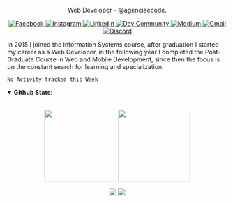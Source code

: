 <p align="center">
  Web Developer - @agenciaecode.
</p>
<p align="center">
  <a href="https://www.facebook.com/edsonjuniornarvaes/" alt="Facebook">
    <img alt="Facebook" src="https://img.shields.io/badge/Facebook-%231877F2.svg?&style=for-the-badge&logo=Facebook&logoColor=white"/>
  </a>
  <a href="https://www.instagram.com/edsonjr.andrade/" alt="Facebook">
    <img alt="Instagram" src="https://img.shields.io/badge/Instagram-%23E4405F.svg?&style=for-the-badge&logo=Instagram&logoColor=white"/>
  </a>
  <a href="https://www.linkedin.com/in/edsonjuniornarvaes" alt="LinkedIn">
    <img alt="LinkedIn" src="https://img.shields.io/badge/linkedin-%230077B5.svg?&style=for-the-badge&logo=linkedin&logoColor=white"/>  
  </a>
  <a href="https://dev.to/edsonjuniornarvaes" alt="Dev Community">
    <img alt="Dev Community" src="https://img.shields.io/badge/dev.to-0A0A0A?style=for-the-badge&logo=dev.to&logoColor=white"/>  
  </a>
  <a href="https://edsonjuniornarvaes.medium.com" alt="Medium">
    <img alt="Medium" src="https://img.shields.io/badge/Medium-%23000000.svg?&style=for-the-badge&logo=Medium&logoColor=white"/>  
  </a>
  <a href="mailto:edsonjunior.narvaes@gmail.com" alt="Gmail">
	<img alt="Gmail" src="https://img.shields.io/badge/Gmail-D14836?style=for-the-badge&logo=gmail&logoColor=white" />  
  </a>
  <a href="https://www.twitch.tv/edsonjuniornarvaes" alt="Discord">
    <img alt="Discord" src="https://img.shields.io/badge/Discord-%237289DA.svg?&style=for-the-badge&logo=discord&logoColor=white"/>  
  </a>
</p>

In 2015 I joined the Information Systems course, after graduation I started my career as a Web Developer, in the following year I completed the Post-Graduate Course in Web and Mobile Development, since then the focus is on the constant search for learning and specialization.
  <!--START_SECTION:waka-->
```text
No Activity tracked this Week
```
<!--END_SECTION:waka-->
<details open>
  <summary> <b>Github Stats</b>: </summary>
  <br>
  <p align="center">
    <img height=165 align="center" src="https://github-readme-stats.vercel.app/api?username=edsonjuniornarvaes&count_private=true&show_icons=true&theme=radical"/>
    <img height=165 align="center" src="https://github-readme-stats.vercel.app/api/top-langs/?username=edsonjuniornarvaes&langs_count=8&exclude_repo=Senac-Projeto&layout=compact&theme=radical"/>
  </p>
  <p align="center">
    <img align="center" src=https://visitor-badge.laobi.icu/badge?page_id=edsonjuniornarvaes.edsonjuniornarvaes) />
    <img align="center" src=https://img.shields.io/github/followers/edsonjuniornarvaes?label=Follow&style=social)](https://github.com/edsonjuniornarvaes) />
  </p>

</details open>	 
